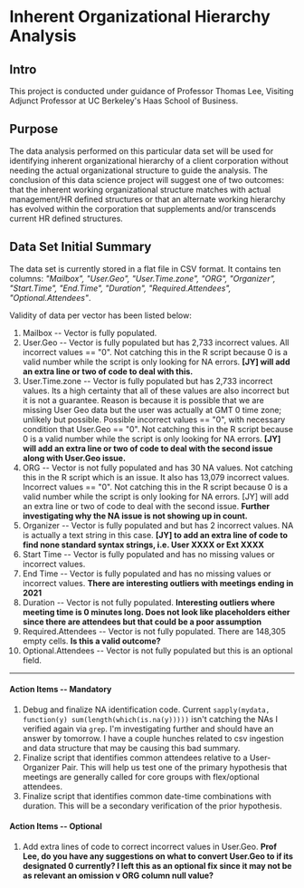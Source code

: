 Inherent Organizational Hierarchy Analysis
==============

Intro
----
This project is conducted under guidance of Professor Thomas Lee, Visiting Adjunct Professor at UC Berkeley's Haas School of Business.  

Purpose
------
The data analysis performed on this particular data set will be used for identifying inherent organizational hierarchy of a client corporation without needing the actual organizational structure to guide the analysis.  The conclusion of this data science project will suggest one of two outcomes: that the inherent working organizational structure matches with actual management/HR defined structures or that an alternate working hierarchy has evolved within the corporation that supplements and/or transcends current HR defined structures.    

Data Set Initial Summary
------
The data set is currently stored in a flat file in CSV format.  It contains ten columns: *"Mailbox", "User.Geo", "User.Time.zone", "ORG", "Organizer", "Start.Time", "End.Time", "Duration", "Required.Attendees", "Optional.Attendees"*. 

Validity of data per vector has been listed below:
1. Mailbox -- Vector is fully populated. 
2. User.Geo -- Vector is fully populated but has 2,733 incorrect values.  All incorrect values == "0".  Not catching this in the R script because 0 is a valid number while the script is only looking for NA errors.  **[JY] will add an extra line or two of code to deal with this.**
3. User.Time.zone -- Vector is fully populated but has 2,733 incorrect values.  Its a high certainty that all of these values are also incorrect but it is not a guarantee.  Reason is because it is possible that we are missing User Geo data but the user was actually at GMT 0 time zone; unlikely but possible.  Possible incorrect values == "0", with necessary condition that User.Geo == "0".  Not catching this in the R script because 0 is a valid number while the script is only looking for NA errors.  **[JY] will add an extra line or two of code to deal with the second issue along with User.Geo issue.**
4. ORG -- Vector is not fully populated and has 30 NA values.  Not catching this in the R script which is an issue.  It also has 13,079 incorrect values.  Incorrect values == "0".  Not catching this in the R script because 0 is a valid number while the script is only looking for NA errors.  [JY] will add an extra line or two of code to deal with the second issue.  **Further investigating why the NA issue is not showing up in count.**
5. Organizer -- Vector is fully populated and but has 2 incorrect values.  NA is actually a text string in this case.  **[JY] to add an extra line of code to find none standard syntax strings, i.e. User XXXX or Ext XXXX**
6. Start Time -- Vector is fully populated and has no missing values or incorrect values.
7. End Time -- Vector is fully populated and has no missing values or incorrect values.  **There are interesting outliers with meetings ending in 2021**
8. Duration -- Vector is not fully populated.   **Interesting outliers where meeting time is 0 minutes long.  Does not look like placeholders either since there are attendees but that could be a poor assumption**
9. Required.Attendees -- Vector is not fully populated.  There are 148,305 empty cells.  **Is this a valid outcome?**
10. Optional.Attendees -- Vector is not fully populated but this is an optional field.

____

#### Action Items -- Mandatory
1. Debug and finalize NA identification code.  Current `sapply(mydata, function(y) sum(length(which(is.na(y)))))` isn't catching the NAs I verified again via `grep`.  I'm investigating further and should have an answer by tomorrow.  I have a couple hunches related to csv ingestion and data structure that may be causing this bad summary.
2. Finalize script that identifies common attendees relative to a User-Organizer Pair.  This will help us test one of the primary hypothesis that meetings are generally called for core groups with flex/optional attendees.
3. Finalize script that identifies common date-time combinations with duration.  This will be a secondary verification of the prior hypothesis.

#### Action Items -- Optional
1. Add extra lines of code to correct incorrect values in User.Geo.  **Prof Lee, do you have any suggestions on what to convert User.Geo to if its designated 0 currently?  I left this as an optional fix since it may not be as relevant an omission v ORG column null value?**
